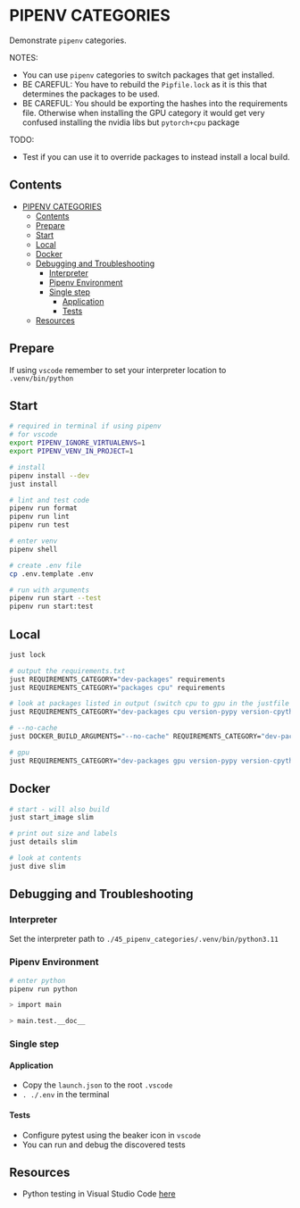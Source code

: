 # PIPENV CATEGORIES

Demonstrate `pipenv` categories.

NOTES:

- You can use `pipenv` categories to switch packages that get installed.
- BE CAREFUL: You have to rebuild the `Pipfile.lock` as it is this that determines the packages to be used.
- BE CAREFUL: You should be exporting the hashes into the requirements file. Otherwise when installing the GPU category it would get very confused installing the nvidia libs but `pytorch+cpu` package  

TODO:

- Test if you can use it to override packages to instead install a local build.

## Contents

- [PIPENV CATEGORIES](#pipenv-categories)
  - [Contents](#contents)
  - [Prepare](#prepare)
  - [Start](#start)
  - [Local](#local)
  - [Docker](#docker)
  - [Debugging and Troubleshooting](#debugging-and-troubleshooting)
    - [Interpreter](#interpreter)
    - [Pipenv Environment](#pipenv-environment)
    - [Single step](#single-step)
      - [Application](#application)
      - [Tests](#tests)
  - [Resources](#resources)

## Prepare

If using `vscode` remember to set your interpreter location to `.venv/bin/python`

## Start

```sh
# required in terminal if using pipenv
# for vscode
export PIPENV_IGNORE_VIRTUALENVS=1
export PIPENV_VENV_IN_PROJECT=1

# install
pipenv install --dev
just install

# lint and test code
pipenv run format
pipenv run lint
pipenv run test

# enter venv
pipenv shell

# create .env file
cp .env.template .env

# run with arguments
pipenv run start --test
pipenv run start:test
```

## Local

```sh
just lock

# output the requirements.txt
just REQUIREMENTS_CATEGORY="dev-packages" requirements
just REQUIREMENTS_CATEGORY="packages cpu" requirements

# look at packages listed in output (switch cpu to gpu in the justfile REQUIREMENTS_CATEGORY)
just REQUIREMENTS_CATEGORY="dev-packages cpu version-pypy version-cpython" start_image slim

# --no-cache
just DOCKER_BUILD_ARGUMENTS="--no-cache" REQUIREMENTS_CATEGORY="dev-packages cpu version-pypy version-cpython" start_image slim

# gpu
just REQUIREMENTS_CATEGORY="dev-packages gpu version-pypy version-cpython" start_image slim
```

## Docker

```sh
# start - will also build
just start_image slim

# print out size and labels
just details slim

# look at contents
just dive slim
```

## Debugging and Troubleshooting

### Interpreter

Set the interpreter path to `./45_pipenv_categories/.venv/bin/python3.11`

### Pipenv Environment

```sh
# enter python
pipenv run python

> import main

> main.test.__doc__
```

### Single step

#### Application

- Copy the `launch.json` to the root `.vscode`
- `. ./.env` in the terminal

#### Tests

- Configure pytest using the beaker icon in `vscode`
- You can run and debug the discovered tests

## Resources

- Python testing in Visual Studio Code [here](https://code.visualstudio.com/docs/python/testing#_example-test-walkthroughs)
